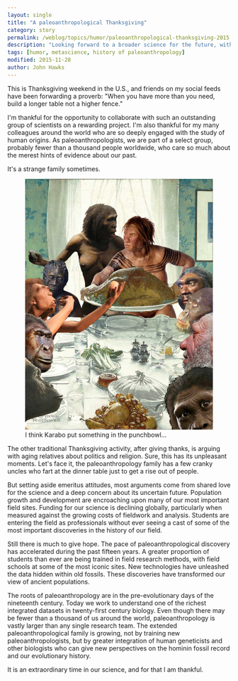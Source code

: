 ```yaml
---
layout: single
title: "A paleoanthropological Thanksgiving"
category: story
permalink: /weblog/topics/humor/paleoanthropological-thanksgiving-2015.html
description: "Looking forward to a broader science for the future, with thoughts about our ongoing arguments."
tags: [humor, metascience, history of paleoanthropology]
modified: 2015-11-28
author: John Hawks
---
```



This is Thanksgiving weekend in the U.S., and friends on my social feeds have been forwarding a proverb: "When you have more than you need, build a longer table not a higher fence." 

I'm thankful for the opportunity to collaborate with such an outstanding group of scientists on a rewarding project. I'm also thankful for my many colleagues around the world who are so deeply engaged with the study of human origins. As paleoanthropologists, we are part of a select group, probably fewer than a thousand people worldwide, who care so much about the merest hints of evidence about our past. 

It's a strange family sometimes. 

<figure>
<img src="/images/paleo-freedom-from-want-2015.jpg" alt="Paleoanthropology freedom from want" />
<figcaption>I think Karabo put something in the punchbowl...</figcaption>
</figure>


The other traditional Thanksgiving activity, after giving thanks, is arguing with aging relatives about politics and religion. Sure, this has its unpleasant moments. Let's face it, the paleoanthropology family has a few cranky uncles who fart at the dinner table just to get a rise out of people. 

But setting aside emeritus attitudes, most arguments come from shared love for the science and a deep concern about its uncertain future. Population growth and development are encroaching upon many of our most important field sites. Funding for our science is declining globally, particularly when measured against the growing costs of fieldwork and analysis. Students are entering the field as professionals without ever seeing a cast of some of the most important discoveries in the history of our field. 

Still there is much to give hope. The pace of paleoanthropological discovery has accelerated during the past fifteen years. A greater proportion of students than ever are being trained in field research methods, with field schools at some of the most iconic sites. New technologies have unleashed the data hidden within old fossils. These discoveries have transformed our view of ancient populations. 

The roots of paleoanthropology are in the pre-evolutionary days of the nineteenth century. Today we work to understand one of the richest integrated datasets in twenty-first century biology. Even though there may be fewer than a thousand of us around the world, paleoanthropology is vastly larger than any single research team. The extended paleoanthropological family is growing, not by training new paleoanthropologists, but by greater integration of human geneticists and other biologists who can give new perspectives on the hominin fossil record and our evolutionary history. 

It is an extraordinary time in our science, and for that I am thankful. 

